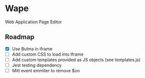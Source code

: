# Wape
Web Application Page Editor

## Roadmap
- [X] Use Bulma in iframe
- [ ] Add custom CSS to load into Iframe 
- [ ] Add custom templates provided as JS objects (see templates.js)
- [ ] Jest testing dependency
- [ ] Mitt event emmiter to remove $on

